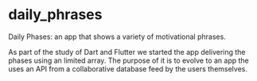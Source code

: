 # daily_phrases

Daily Phases: an app that shows a variety of motivational phrases.

As part of the study of Dart and Flutter we started the app delivering the phases using an limited array.
The purpose of it is to evolve to an app the uses an API from a collaborative database feed by the users themselves.
